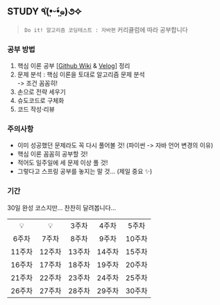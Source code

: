 ## STUDY ٩(•̤̀ᵕ•̤́๑)૭✧

> `Do it! 알고리즘 코딩테스트 : 자바편` 커리큘럼에 따라 공부합니다

### 공부 방법
1. 핵심 이론 공부 [[Github Wiki](https://github.com/ajung7038/Algorithm/wiki) & [Velog](https://velog.io/@ajeong7038)] 정리
2. 문제 분석 : 핵심 이론을 토대로 알고리즘 문제 분석
<br />-> 조건 꼼꼼히!
3. 손으로 전략 세우기
4. 슈도코드로 구체화
5. 코드 작성·리뷰

### 주의사항
- 이미 성공했던 문제라도 꼭 다시 풀어볼 것! (파이썬 -> 자바 언어 변경의 이유)
- 핵심 이론 꼼꼼히 공부할 것!
- 적어도 일주일에 세 문제 이상 풀 것!
- 그렇다고 스프링 공부를 놓지는 말 것... (제일 중요 ✨)

### 기간

30일 완성 코스지만...
찬찬히 달려봅니다...

<table align = "center">
  <tr align = "center">
    <td>💡</td>
    <td>💡</td>
    <td>3주차</td>
    <td>4주차</td>
    <td>5주차</td>
  </tr>
  <tr align = "center">
    <td>6주차</td>
    <td>7주차</td>
    <td>8주차</td>
    <td>9주차</td>
    <td>10주차</td>
  </tr>
  <tr align = "center">
    <td>11주차</td>
    <td>12주차</td>
    <td>13주차</td>
    <td>14주차</td>
    <td>15주차</td>
  </tr>
  <tr align = "center">
    <td>16주차</td>
    <td>17주차</td>
    <td>18주차</td>
    <td>19주차</td>
    <td>20주차</td>
  </tr>
  <tr align = "center">
    <td>21주차</td>
    <td>22주차</td>
    <td>23주차</td>
    <td>24주차</td>
    <td>25주차</td>
  </tr>
  <tr align = "center">
    <td>26주차</td>
    <td>27주차</td>
    <td>28주차</td>
    <td>29주차</td>
    <td>30주차</td>
  </tr>

</table>
